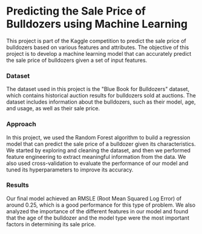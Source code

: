 # Predicting the Sale Price of Bulldozers using Machine Learning

This project is part of the Kaggle competition to predict the sale price of bulldozers based on various features and attributes. The objective of this project is to develop a machine learning model that can accurately predict the sale price of bulldozers given a set of input features.

### Dataset

The dataset used in this project is the "Blue Book for Bulldozers" dataset, which contains historical auction results for bulldozers sold at auctions. The dataset includes information about the bulldozers, such as their model, age, and usage, as well as their sale price.

### Approach

In this project, we used the Random Forest algorithm to build a regression model that can predict the sale price of a bulldozer given its characteristics. We started by exploring and cleaning the dataset, and then we performed feature engineering to extract meaningful information from the data. We also used cross-validation to evaluate the performance of our model and tuned its hyperparameters to improve its accuracy.

### Results

Our final model achieved an RMSLE (Root Mean Squared Log Error) of around 0.25, which is a good performance for this type of problem. We also analyzed the importance of the different features in our model and found that the age of the bulldozer and the model type were the most important factors in determining its sale price.
